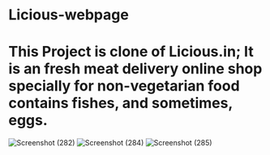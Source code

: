 # Licious-webpage

# This Project is clone of Licious.in; It is an fresh meat delivery online shop specially for non-vegetarian food contains fishes, and sometimes, eggs.

![Screenshot (282)](https://user-images.githubusercontent.com/101568121/192551307-223fc315-05c8-4056-9f6c-4c8390510fad.png)
![Screenshot (284)](https://user-images.githubusercontent.com/101568121/192551348-77823032-a02d-4852-8d78-bdb56ab26d6b.png)
![Screenshot (285)](https://user-images.githubusercontent.com/101568121/192551366-3ae42534-6eac-42d3-8eae-d8da1203dfbe.png)
